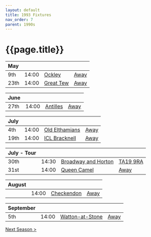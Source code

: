 ```yaml
---
layout: default
title: 1993 Fixtures
nav_order: 7
parent: 1990s
---
```


# {{page.title}}

| May |  |  |  |
|:---|:---|:---|:---|
| 9th | 14:00 | [Ockley](ockley) | [Away](https://goo.gl/maps/vmhvFhbrVZGrsXAAA) |
| 23th | 14:00 | [Great Tew](great-tew) | [Away](https://goo.gl/maps/G3ZRvFg7gYvB2Fng8) |

| June |  |  |  |
|:---|:---|:---|:---|
| 27th | 14:00 | [Antilles](antilles) | [Away](https://goo.gl/maps/cAXyoez7ySAmYytB6) |

| July |  |  |  |
|:---|:---|:---|:---|
| 4th | 14:00 | [Old Elthamians](old-elthamians) | [Away](https://goo.gl/maps/FQbBNZQTFggEmhfv9) |
| 19th | 14:00 | [ICL Bracknell](icl-bracknell) | [Away](https://goo.gl/maps/SWZcwuAZafVtBzdC9) |

| July - Tour |  |  |  |
|:---|:---|:---|:---|
| 30th | 14:30 | [Broadway and Horton](broadway-and-horton) | [TA19 9RA](https://goo.gl/maps/ULbmC6LSX5HSAe8U6) |
| 31st | 14:00 | [Queen Camel](queen-camel) | [Away](https://goo.gl/maps/SWZcwuAZafVtBzdC9) |

| August |  |  |  |
|:---|:---|:---|:---|
|  | 14:00 | [Checkendon](checkendon) | [Away](https://goo.gl/maps/K3d3vM6qD7qv9Y1S7) |

| September |  |  |  |
|:---|:---|:---|:---|
| 5th | 14:00 | [Watton-at-Stone](watton-at-stone) | [Away](https://goo.gl/maps/JPBQawMsjLgYtVHk9) |

[Next Season >](1994)